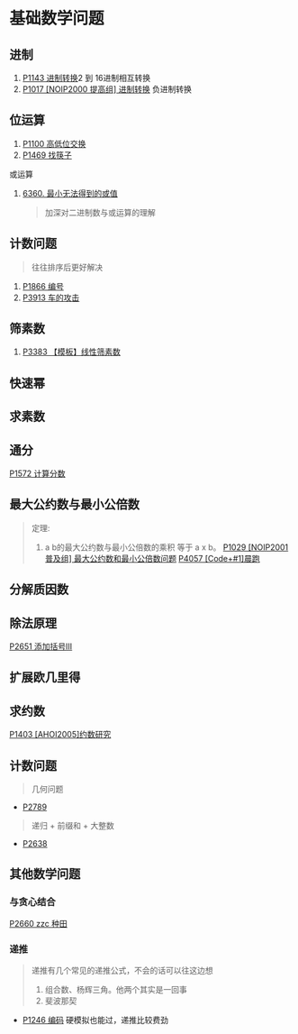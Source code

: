 # 基础数学问题

## 进制
1. [P1143 进制转换](math/P1143.cpp)2 到 16进制相互转换
2. [P1017 [NOIP2000 提高组] 进制转换](math/P1017.cpp) 负进制转换

## 位运算
1. [P1100 高低位交换](math/P1100.cpp)
2. [P1469 找筷子](./math/P1469.cpp)

或运算
1. [6360. 最小无法得到的或值](https://leetcode.cn/problems/minimum-impossible-or/description/)
   > 加深对二进制数与或运算的理解
## 计数问题
> 往往排序后更好解决
1. [P1866 编号](math/P1866.cpp)
2. [P3913 车的攻击](math/P3913.cpp)

## 筛素数
1. [P3383 【模板】线性筛素数](math/P3383.cpp)

## 快速幂


## 求素数

## 通分
[P1572 计算分数](./math/P1572.cpp)
## 最大公约数与最小公倍数
> 定理:
> 1. a b的最大公约数与最小公倍数的乘积 等于 a x b。
[P1029 [NOIP2001 普及组] 最大公约数和最小公倍数问题](./math/P1029.cpp)
[P4057 [Code+#1]晨跑](./math/P4057.cpp)

## 分解质因数
## 除法原理
[P2651 添加括号III](math/P2651.cpp)
## 扩展欧几里得

## 求约数
[P1403 [AHOI2005]约数研究](./math/P1403.cpp)

## 计数问题
> 几何问题
* [P2789](./math/P2789.cpp)
> 递归 + 前缀和 + 大整数
* [P2638](./math/P2638.cpp)
## 其他数学问题
### 与贪心结合
[P2660 zzc 种田](./math/P2660.cpp)

### 递推 
> 递推有几个常见的递推公式，不会的话可以往这边想
> 1. 组合数、杨辉三角。他两个其实是一回事
> 2. 斐波那契
* [P1246 编码](./math/P1246.cpp) 硬模拟也能过，递推比较费劲

